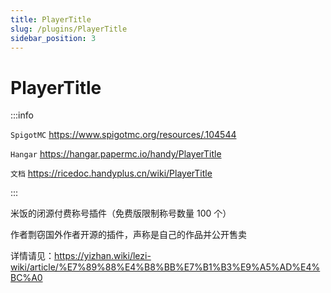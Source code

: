 ```yaml
---
title: PlayerTitle
slug: /plugins/PlayerTitle
sidebar_position: 3
---
```


# PlayerTitle

:::info

`SpigotMC` https://www.spigotmc.org/resources/.104544

`Hangar` https://hangar.papermc.io/handy/PlayerTitle

`文档` https://ricedoc.handyplus.cn/wiki/PlayerTitle

:::

米饭的闭源付费称号插件（免费版限制称号数量 100 个）

作者剽窃国外作者开源的插件，声称是自己的作品并公开售卖

详情请见：https://yizhan.wiki/lezi-wiki/article/%E7%89%88%E4%B8%BB%E7%B1%B3%E9%A5%AD%E4%BC%A0
